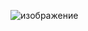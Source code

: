 ![изображение](https://github.com/ApogeeUwU/Music-Speedhack/assets/76491884/ab38d098-da2a-4029-9f2b-235d942c1830)
